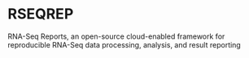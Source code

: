 # RSEQREP
RNA-Seq Reports, an open-source cloud-enabled framework for reproducible RNA-Seq data processing, analysis, and result reporting
